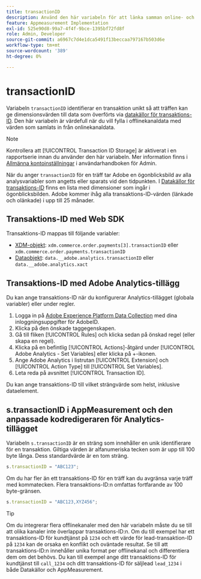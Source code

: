 ```yaml
---
title: transactionID
description: Använd den här variabeln för att länka samman online- och offlinedata.
feature: Appmeasurement Implementation
exl-id: 525e90d8-99a7-4f4f-9bce-1395bf72fd8f
role: Admin, Developer
source-git-commit: a6967c7d4e1dca5491f13beccaa797167b503d6e
workflow-type: tm+mt
source-wordcount: '389'
ht-degree: 0%

---
```


# transactionID

Variabeln `transactionID` identifierar en transaktion unikt så att träffen kan ge dimensionsvärden till data som överförts via [datakällor för transaktions-ID](/help/import/data-sources/transactionid.md). Den här variabeln är värdefull när du vill fylla i offlinekanaldata med värden som samlats in från onlinekanaldata.

>[!NOTE]
>
>Kontrollera att [!UICONTROL Transaction ID Storage] är aktiverat i en rapportserie innan du använder den här variabeln. Mer information finns i [Allmänna kontoinställningar](/help/admin/tools/manage-rs/edit-settings/general/general-acct-settings-admin.md) i användarhandboken för Admin.

När du anger `transactionID` för en träff tar Adobe en ögonblicksbild av alla analysvariabler som angetts eller sparats vid den tidpunkten. I [Datakällor för transaktions-ID](/help/import/data-sources/transactionid.md) finns en lista med dimensioner som ingår i ögonblicksbilden. Adobe kommer ihåg alla transaktions-ID-värden (länkade och olänkade) i upp till 25 månader.

## Transaktions-ID med Web SDK

Transaktions-ID mappas till följande variabler:

* [XDM-objekt](/help/implement/aep-edge/xdm-var-mapping.md): `xdm.commerce.order.payments[3].transactionID` eller `xdm.commerce.order.payments.transactionID`
* [Dataobjekt](/help/implement/aep-edge/data-var-mapping.md): `data.__adobe.analytics.transactionID` eller `data.__adobe.analytics.xact`

## Transaktions-ID med Adobe Analytics-tillägg

Du kan ange transaktions-ID när du konfigurerar Analytics-tillägget (globala variabler) eller under regler.

1. Logga in på [Adobe Experience Platform Data Collection](https://experience.adobe.com/data-collection) med dina inloggningsuppgifter för AdobeID.
2. Klicka på den önskade taggegenskapen.
3. Gå till fliken [!UICONTROL Rules] och klicka sedan på önskad regel (eller skapa en regel).
4. Klicka på en befintlig [!UICONTROL Actions]-åtgärd under [!UICONTROL Adobe Analytics - Set Variables] eller klicka på +-ikonen.
5. Ange Adobe Analytics i listrutan [!UICONTROL Extension] och [!UICONTROL Action Type] till [!UICONTROL Set Variables].
6. Leta reda på avsnittet [!UICONTROL Transaction ID].

Du kan ange transaktions-ID till vilket strängvärde som helst, inklusive dataelement.

## s.transactionID i AppMeasurement och den anpassade kodredigeraren för Analytics-tillägget

Variabeln `s.transactionID` är en sträng som innehåller en unik identifierare för en transaktion. Giltiga värden är alfanumeriska tecken som är upp till 100 byte långa. Dess standardvärde är en tom sträng.

```js
s.transactionID = "ABC123";
```

Om du har fler än ett transaktions-ID för en träff kan du avgränsa varje träff med kommatecken. Flera transaktions-ID:n omfattas fortfarande av 100 byte-gränsen.

```js
s.transactionID = "ABC123,XYZ456";
```

>[!TIP]
>
>Om du integrerar flera offlinekanaler med den här variabeln måste du se till att olika kanaler inte överlappar transaktions-ID:n. Om du till exempel har ett transaktions-ID för kundtjänst på `1234` och ett värde för lead-transaktion-ID på `1234` kan de orsaka en konflikt och oväntade resultat. Se till att transaktions-ID:n innehåller unika format per offlinekanal och differentiera dem om det behövs. Du kan till exempel ange ditt transaktions-ID för kundtjänst till `call_1234` och ditt transaktions-ID för säljlead `lead_1234` i både Datakällor och AppMeasurement.

